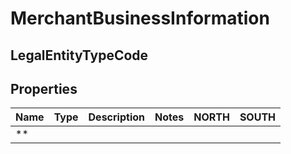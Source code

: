 

# MerchantBusinessInformation
## LegalEntityTypeCode


## Properties

| Name | Type | Description | Notes | NORTH | SOUTH |
|------|------|-------------|-------|-------|-------|
| **   |      |             |       |       |       |




